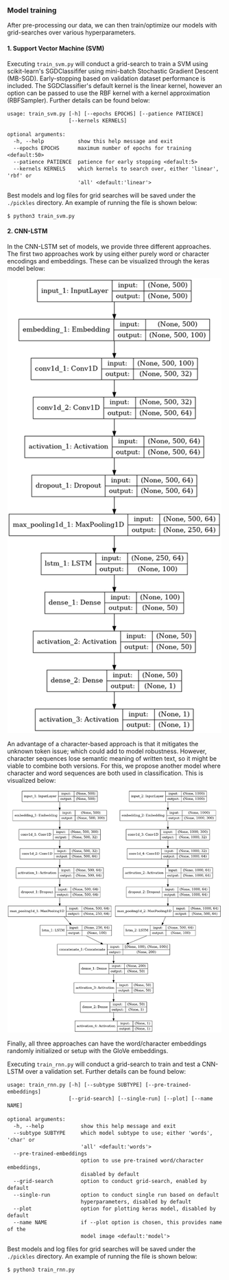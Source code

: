### Model training

After pre-processing our data, we can then train/optimize our models with grid-searches over various hyperparameters.

#### 1. Support Vector Machine (SVM)

Executing `train_svm.py` will conduct a grid-search to train a SVM using scikit-learn's SGDClassififer using mini-batch Stochastic Gradient Descent (MB-SGD). Early-stopping based on validation dataset performance is included. The SGDClassifier's default kernel is the linear kernel, however an option can be passed to use the RBF kernel with a kernel approximation (RBFSampler). Further details can be found below:

```
usage: train_svm.py [-h] [--epochs EPOCHS] [--patience PATIENCE]
                    [--kernels KERNELS]

optional arguments:
  -h, --help           show this help message and exit
  --epochs EPOCHS      maximum number of epochs for training <default:50>
  --patience PATIENCE  patience for early stopping <default:5>
  --kernels KERNELS    which kernels to search over, either 'linear', 'rbf' or
                       'all' <default:'linear'>
```

Best models and log files for grid searches will be saved under the `./pickles` directory. An example of running the file is shown below:

```
$ python3 train_svm.py
```

#### 2. CNN-LSTM

In the CNN-LSTM set of models, we provide three different approaches. The first two approaches work by using either purely word or character encodings and embeddings. These can be visualized through the keras model below:

<img src="/img/model.png" width="500">

An advantage of a character-based approach is that it mitigates the unknown token issue; which could add to model robustness. However, character sequences lose semantic meaning of written text, so it might be viable to combine both versions. For this, we propose another model where character and word sequences are both used in classification. This is visualized below:

<img src="/img/model_combined.png" width="500">

Finally, all three approaches can have the word/character embeddings randomly initialized or setup with the GloVe embeddings.

Executing `train_rnn.py` will conduct a grid-search to train and test a CNN-LSTM over a validation set. Further details can be found below:

```
usage: train_rnn.py [-h] [--subtype SUBTYPE] [--pre-trained-embeddings]
                    [--grid-search] [--single-run] [--plot] [--name NAME]

optional arguments:
  -h, --help            show this help message and exit
  --subtype SUBTYPE     which model subtype to use; either 'words', 'char' or
                        'all' <default:'words'>
  --pre-trained-embeddings
                        option to use pre-trained word/character embeddings,
                        disabled by default
  --grid-search         option to conduct grid-search, enabled by default
  --single-run          option to conduct single run based on default
                        hyperparameters, disabled by default
  --plot                option for plotting keras model, disabled by default
  --name NAME           if --plot option is chosen, this provides name of the
                        model image <default:'model'>
```

Best models and log files for grid searches will be saved under the `./pickles` directory. An example of running the file is shown below:

```
$ python3 train_rnn.py
```
